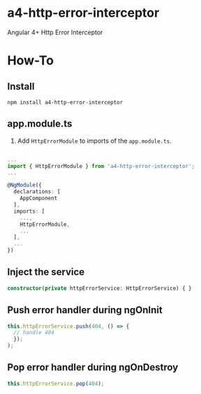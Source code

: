 # a4-http-error-interceptor
Angular 4+ Http Error Interceptor

# How-To
## Install
```
npm install a4-http-error-interceptor
```

## app.module.ts
1. Add ```HttpErrorModule``` to imports of the ```app.module.ts```.

```typescript

...
import { HttpErrorModule } from 'a4-http-error-interceptor';
...

@NgModule({
  declarations: [
    AppComponent
  ],
  imports: [
    ...,
    HttpErrorModule,
    ...
  ],
  ...
})
```

## Inject the service
```typescript
constructor(private httpErrorService: HttpErrorService) { }
```

## Push error handler during ngOnInit
```typescript
this.httpErrorService.push(404, () => {
  // handle 404
  });
);
```

## Pop error handler during ngOnDestroy
```typescript
this.httpErrorService.pop(404);
```
